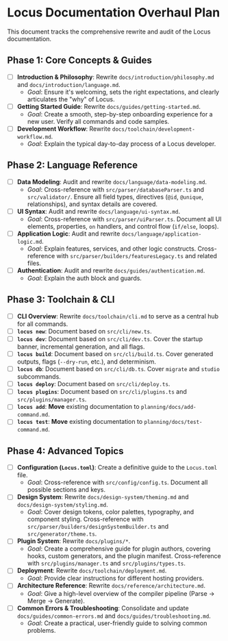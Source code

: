 # Locus Documentation Overhaul Plan

This document tracks the comprehensive rewrite and audit of the Locus documentation.

## Phase 1: Core Concepts & Guides

- [ ] **Introduction & Philosophy**: Rewrite `docs/introduction/philosophy.md` and `docs/introduction/language.md`.
    - *Goal*: Ensure it's welcoming, sets the right expectations, and clearly articulates the "why" of Locus.
- [ ] **Getting Started Guide**: Rewrite `docs/guides/getting-started.md`.
    - *Goal*: Create a smooth, step-by-step onboarding experience for a new user. Verify all commands and code samples.
- [ ] **Development Workflow**: Rewrite `docs/toolchain/development-workflow.md`.
    - *Goal*: Explain the typical day-to-day process of a Locus developer.

## Phase 2: Language Reference

- [ ] **Data Modeling**: Audit and rewrite `docs/language/data-modeling.md`.
    - *Goal*: Cross-reference with `src/parser/databaseParser.ts` and `src/validator/`. Ensure all field types, directives (`@id`, `@unique`, relationships), and syntax details are covered.
- [ ] **UI Syntax**: Audit and rewrite `docs/language/ui-syntax.md`.
    - *Goal*: Cross-reference with `src/parser/uiParser.ts`. Document all UI elements, properties, `on` handlers, and control flow (`if/else`, loops).
- [ ] **Application Logic**: Audit and rewrite `docs/language/application-logic.md`.
    - *Goal*: Explain features, services, and other logic constructs. Cross-reference with `src/parser/builders/featuresLegacy.ts` and related files.
- [ ] **Authentication**: Audit and rewrite `docs/guides/authentication.md`.
    - *Goal*: Explain the auth block and guards.

## Phase 3: Toolchain & CLI

- [ ] **CLI Overview**: Rewrite `docs/toolchain/cli.md` to serve as a central hub for all commands.
- [ ] **`locus new`**: Document based on `src/cli/new.ts`.
- [ ] **`locus dev`**: Document based on `src/cli/dev.ts`. Cover the startup banner, incremental generation, and all flags.
- [ ] **`locus build`**: Document based on `src/cli/build.ts`. Cover generated outputs, flags (`--dry-run`, etc.), and determinism.
- [ ] **`locus db`**: Document based on `src/cli/db.ts`. Cover `migrate` and `studio` subcommands.
- [ ] **`locus deploy`**: Document based on `src/cli/deploy.ts`.
- [ ] **`locus plugins`**: Document based on `src/cli/plugins.ts` and `src/plugins/manager.ts`.
- [ ] **`locus add`**: **Move** existing documentation to `planning/docs/add-command.md`.
- [ ] **`locus test`**: **Move** existing documentation to `planning/docs/test-command.md`.

## Phase 4: Advanced Topics

- [ ] **Configuration (`Locus.toml`)**: Create a definitive guide to the `Locus.toml` file.
    - *Goal*: Cross-reference with `src/config/config.ts`. Document all possible sections and keys.
- [ ] **Design System**: Rewrite `docs/design-system/theming.md` and `docs/design-system/styling.md`.
    - *Goal*: Cover design tokens, color palettes, typography, and component styling. Cross-reference with `src/parser/builders/designSystemBuilder.ts` and `src/generator/theme.ts`.
- [ ] **Plugin System**: Rewrite `docs/plugins/*`.
    - *Goal*: Create a comprehensive guide for plugin authors, covering hooks, custom generators, and the plugin manifest. Cross-reference with `src/plugins/manager.ts` and `src/plugins/types.ts`.
- [ ] **Deployment**: Rewrite `docs/toolchain/deployment.md`.
    - *Goal*: Provide clear instructions for different hosting providers.
- [ ] **Architecture Reference**: Rewrite `docs/reference/architecture.md`.
    - *Goal*: Give a high-level overview of the compiler pipeline (Parse -> Merge -> Generate).
- [ ] **Common Errors & Troubleshooting**: Consolidate and update `docs/guides/common-errors.md` and `docs/guides/troubleshooting.md`.
    - *Goal*: Create a practical, user-friendly guide to solving common problems.
